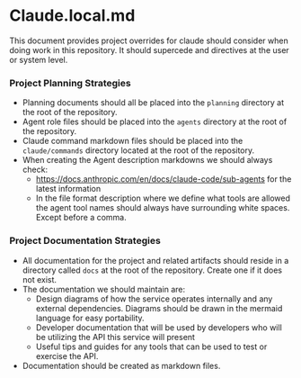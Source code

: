 # Claude.local.md

This document provides project overrides for claude should consider when doing work in this repository. It should supercede and directives at the user or system level.

### Project Planning Strategies

* Planning documents should all be placed into the `planning` directory at the root of the repository.
* Agent role files should be placed into the `agents` directory at the root of the repository.
* Claude command markdown files should be placed into the `claude/commands` directory located at the root of the repository.
* When creating the Agent description markdowns we should always check:
  * https://docs.anthropic.com/en/docs/claude-code/sub-agents for the latest information
  * In the file format description where we define what tools are allowed the agent tool names should always have surrounding white spaces. Except before a comma.

### Project Documentation Strategies

* All documentation for the project and related artifacts should reside in a directory called `docs` at the root of the repository. Create one if it does not exist.
* The documentation we should maintain are:
  * Design diagrams of how the service operates internally and any external dependencies. Diagrams should be drawn in the mermaid language for easy portability.
  * Developer documentation that will be used by developers who will be utilizing the API this service will present
  * Useful tips and guides for any tools that can be used to test or exercise the API.
* Documentation should be created as markdown files.
